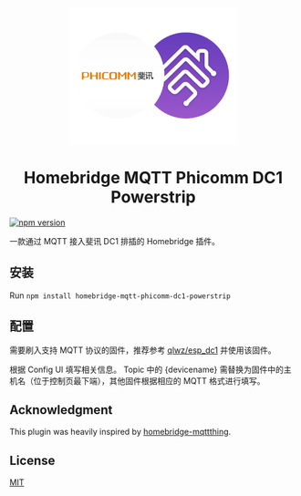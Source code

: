 <p align="center">
  <a href="https://github.com/homebridge/homebridge"><img src="https://github.com/seanzhang98/homebridge-mqtt-Phicomm-DC1/raw/master/images/logo.png" height="240"></a>
</p>

<h1 align="center">
Homebridge MQTT Phicomm DC1 Powerstrip</h1>

[![npm version](https://badge.fury.io/js/homebridge-mqtt-phicomm-dc1-powerstrip.svg)](https://badge.fury.io/js/homebridge-mqtt-phicomm-dc1-powerstrip)

一款通过 MQTT 接入斐讯 DC1 排插的 Homebridge 插件。

## 安装

Run `npm install homebridge-mqtt-phicomm-dc1-powerstrip`

## 配置

需要刷入支持 MQTT 协议的固件，推荐参考 [qlwz/esp_dc1](https://github.com/qlwz/esp_dc1) 并使用该固件。

根据 Config UI 填写相关信息。
Topic 中的 {devicename} 需替换为固件中的主机名（位于控制页最下端），其他固件根据相应的 MQTT 格式进行填写。

## Acknowledgment

This plugin was heavily inspired by [homebridge-mqttthing](https://github.com/arachnetech/homebridge-mqttthing).

## License
[MIT](LICENSE)
